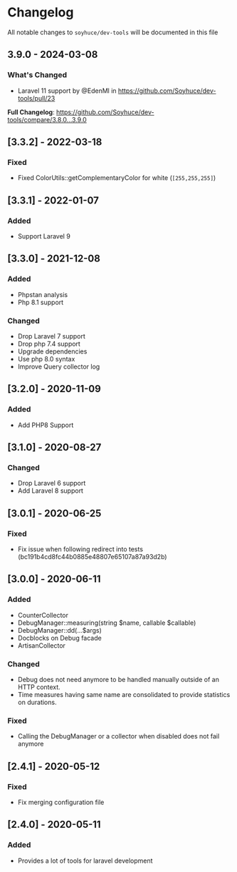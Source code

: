 # Changelog

All notable changes to `soyhuce/dev-tools` will be documented in this file

## 3.9.0 - 2024-03-08

### What's Changed

* Laravel 11 support by @EdenMl in https://github.com/Soyhuce/dev-tools/pull/23

**Full Changelog**: https://github.com/Soyhuce/dev-tools/compare/3.8.0...3.9.0

## [3.3.2] - 2022-03-18

### Fixed

- Fixed ColorUtils::getComplementaryColor for white (`[255,255,255]`)

## [3.3.1] - 2022-01-07

### Added

- Support Laravel 9

## [3.3.0] - 2021-12-08

### Added

- Phpstan analysis
- Php 8.1 support

### Changed

- Drop Laravel 7 support
- Drop php 7.4 support
- Upgrade dependencies
- Use php 8.0 syntax
- Improve Query collector log

## [3.2.0] - 2020-11-09

### Added

- Add PHP8 Support

## [3.1.0] - 2020-08-27

### Changed

- Drop Laravel 6 support
- Add Laravel 8 support

## [3.0.1] - 2020-06-25

### Fixed

- Fix issue when following redirect into tests (bc191b4cd8fc44b0885e48807e65107a87a93d2b)

## [3.0.0] - 2020-06-11

### Added

- CounterCollector
- DebugManager::measuring(string $name, callable $callable)
- DebugManager::dd(...$args)
- Docblocks on Debug facade
- ArtisanCollector

### Changed

- Debug does not need anymore to be handled manually outside of an HTTP context.
- Time measures having same name are consolidated to provide statistics on durations.

### Fixed

- Calling the DebugManager or a collector when disabled does not fail anymore

## [2.4.1] - 2020-05-12

### Fixed

- Fix merging configuration file

## [2.4.0] - 2020-05-11

### Added

- Provides a lot of tools for laravel development
